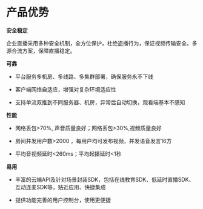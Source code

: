 # 产品优势

**安全稳定**

企业直播采用多种安全机制，全方位保护，杜绝盗播行为，保证视频传输安全。多源合流方案，保障直播稳定。

**可靠**
-   平台服务多机房、多线路、多集群部署，确保服务永不下线

-   客户端网络自适应，增强对复杂环境适应性

-   支持单流双推到不同服务器、机房，异常后自动切换，观看端基本不感知

**性能**
-   网络丢包>70%, 声音质量良好；网络丢包>30%,视频质量良好

-   房间并发用户数>2000 ，每用户均可发布视频，并发语音发言16方

-   平均音视频延时<260ms；平均起播延时<1秒

**易用**
-   丰富的云端API及针对场景封装SDK，包括在线教育SDK、低延时直播SDK、互动连麦SDK等，贴近应用、快捷集成   

-    提供功能完善的用户控制台，使用更便捷
